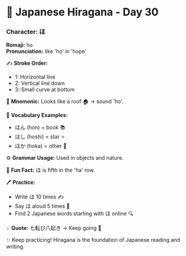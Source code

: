 # 📖 Japanese Hiragana - Day 30

### Character: ほ  
**Romaji:** ho  
**Pronunciation:** like 'ho' in 'hope'  

✍️ **Stroke Order:**  
- 1: Horizontal line
- 2: Vertical line down
- 3: Small curve at bottom

📝 **Mnemonic:** Looks like a roof 🏠 → sound 'ho'.  

📌 **Vocabulary Examples:**  
- ほん (hon) = book 📚
- ほし (hoshi) = star ⭐
- ほか (hoka) = other 🔄

⚙️ **Grammar Usage:** Used in objects and nature.  

🎉 **Fun Fact:** ほ is fifth in the 'ha' row.  

🖊️ **Practice:**  
- Write ほ 10 times ✍️
- Say ほ aloud 5 times 🎤
- Find 2 Japanese words starting with ほ online 🔍

💡 **Quote:** 七転び八起き → Keep going 💪  

✨ Keep practicing! Hiragana is the foundation of Japanese reading and writing.
